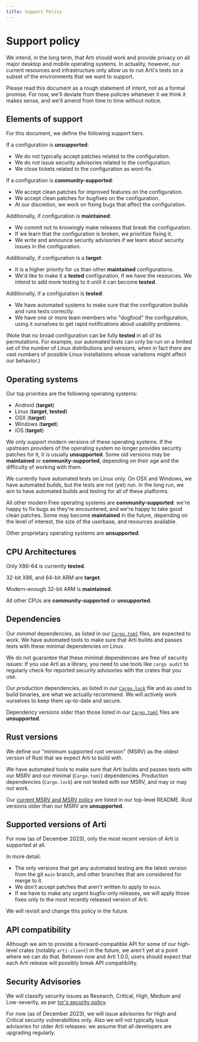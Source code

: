 ```yaml
---
title: Support Policy
---
```


# Support policy

We intend, in the long term, that Arti should work and provide privacy on all major desktop and mobile operating systems. In actuality, however, our current resources and infrastructure only allow us to run Arti's tests on a subset of the environments that we want to support.

Please read this document as a rough statement of intent, not as a formal promise. For now, we'll deviate from these policies whenever it we think it makes sense, and we'll amend from time to time without notice.

## Elements of support

For this document, we define the following support tiers.

If a configuration is **unsupported**:

  * We do not typically accept patches related to the configuration.
  * We do not issue security advisories related to the configuration.
  * We close tickets related to the configuration as wont-fix.

If a configuration is **community-supported**:

  * We accept clean patches for improved features on the configuration.
  * We accept clean patches for bugfixes on the configuration.
  * At our discretion, we work on fixing bugs that affect the
    configuration.

Additionally, if configuration is **maintained**:

  * We commit not to knowingly make releases that break the configuration.
  * If we learn that the configuration is broken, we prioritize fixing it.
  * We write and announce security advisories if we learn about security issues in the configuration.


Additionally, if configuration is a  **target**:

  * It is a higher priority for us than other **maintained** configurations.
  * We'd like to make it a **tested** configuration, if we have the resources.  We intend to add more testing to it until it can become **tested**.

Additionally, if a configuration is **tested**:

  * We have automated systems to make sure that the configuration builds and runs tests correctly.
  * We have one or more team members who "dogfood" the configuration, using it ourselves to get rapid notifications about usability problems.

(Note that no broad configuration can be fully **tested** in all of its permutations.  For example, our automated tests can only be run on a limited set of the number of Linux distributions and versions, when in fact there are vast numbers of possible Linux installations whose variations might affect our behavior.)

## Operating systems

Our top priorities are the following operating systems:

  * Android (**target**)
  * Linux (**target**, **tested**)
  * OSX (**target**)
  * Windows (**target**)
  * iOS (**target**)

We only support modern versions of these operating systems. If the upstream providers of the operating system no longer provides security patches for it, it is usually **unsupported**. Some old versions may be **maintained** or **community-supported**, depending on their age and the difficulty of working with them.

We currently have automated tests on Linux only.  On OSX and Windows, we have automated builds, but the tests are not (yet) run.  In the long run, we aim to have automated builds and testing for all of these platforms.

All other modern Free operating systems are **community-supported**: we're happy to fix bugs as they're encountered, and we're happy to take good clean patches. Some may become **maintained** in the future, depending on the level of interest, the size of the userbase, and resources available.

Other proprietary operating systems are **unsupported**.

## CPU Architectures

Only X86-64 is currently **tested**.

32-bit X86, and 64-bit ARM are **target**.

Modern-enough 32-bit ARM is **maintained**.

All other CPUs are **community-supported** or **unsupported**.

## Dependencies

Our _minimal_ dependencies, as listed in our [`Cargo.toml`](https://gitlab.torproject.org/tpo/core/arti/-/blob/main/Cargo.toml) files, are expected to work.  We have automated tools to make sure that Arti builds and passes tests with these minimal dependencies on Linux.

We do not guarantee that these minimal dependencies are free of security issues: If you use Arti as a library, you need to use tools like `cargo audit` to regularly check for reported security advisories with the crates that you use.

Our _production_ dependencies, as listed in our [`Cargo.lock`](https://gitlab.torproject.org/tpo/core/arti/-/blob/main/Cargo.lock) file and as used to build binaries, are what we actually recommend.  We will actively work ourselves to keep them up-to-date and secure.

Dependency versions older than those listed in our [`Cargo.toml`](https://gitlab.torproject.org/tpo/core/arti/-/blob/main/Cargo.toml) files are **unsupported**.

## Rust versions

We define our "minimum supported rust version" (MSRV) as the oldest version of Rust that we expect Arti to build with.

We have automated tools to make sure that Arti builds and passes tests with our MSRV and our minimal (`Cargo.toml`) dependencies. Production dependencies (`Cargo.lock`) are not tested with our MSRV, and may or may not work.

Our [current MSRV and MSRV policy](https://gitlab.torproject.org/tpo/core/arti/#minimum-supported-rust-version) are listed in our top-level README.
Rust versions older than our MSRV are **unsupported**.

## Supported versions of Arti

For now (as of December 2023), only the most recent version of Arti is supported at all.

In more detail:

 * The only versions that get any automated testing are the latest version from the git `main` branch, and other branches that are considered for merge to it.
 * We don't accept patches that aren't written to apply to `main`.
 * If we have to make any urgent bugfix-only releases, we will apply those fixes only to the most recently released version of Arti.

We will revisit and change this policy in the future.

## API compatibility

Although we aim to provide a forward-compatible API for some of our high-level crates (notably `arti-client`) in the future, we aren't yet at a point where we can do that. Between now and Arti 1.0.0, users should expect that each Arti release will possibly break API compatibility.

## Security Advisories

We will classify security issues as Research, Critical, High, Medium and Low-severity, as per [tor's security policy](https://gitlab.torproject.org/tpo/core/team/-/wikis/NetworkTeam/SecurityPolicy).

For now (as of December 2023), we will issue advisories for High and Critical security vulnerabilities only.
Also we will not typically issue advisories for older Arti releases: we assume that all developers are upgrading regularly.
